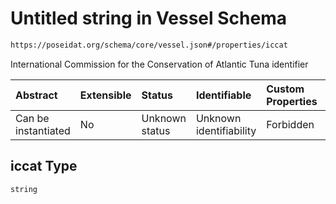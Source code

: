 # Untitled string in Vessel Schema

```txt
https://poseidat.org/schema/core/vessel.json#/properties/iccat
```

International Commission for the Conservation of Atlantic Tuna identifier

| Abstract            | Extensible | Status         | Identifiable            | Custom Properties | Additional Properties | Access Restrictions | Defined In                                                      |
| :------------------ | :--------- | :------------- | :---------------------- | :---------------- | :-------------------- | :------------------ | :-------------------------------------------------------------- |
| Can be instantiated | No         | Unknown status | Unknown identifiability | Forbidden         | Allowed               | none                | [vessel.json*](schemas/core/vessel.json "open original schema") |

## iccat Type

`string`
